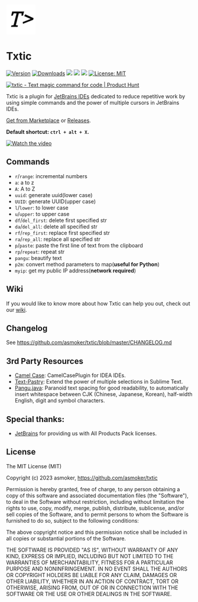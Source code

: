![](./doc/img/logo_middle.png)

# Txtic

[![Version](https://img.shields.io/jetbrains/plugin/v/20961.svg)](https://plugins.jetbrains.com/plugin/20961)
[![Downloads](https://img.shields.io/jetbrains/plugin/d/20961.svg)](https://plugins.jetbrains.com/plugin/20961)
![](https://img.shields.io/github/issues-closed/asmoker/txtic)
![](https://img.shields.io/github/issues/asmoker/txtic)
![](https://img.shields.io/jetbrains/plugin/r/rating/20961)
[![License: MIT](https://img.shields.io/badge/License-MIT-yellow.svg)](https://opensource.org/licenses/MIT)

<a href="https://www.producthunt.com/posts/txtic?utm_source=badge-featured&utm_medium=badge&utm_souce=badge-txtic" target="_blank"><img src="https://api.producthunt.com/widgets/embed-image/v1/featured.svg?post_id=379809&theme=light" alt="txtic - Text magic command for code | Product Hunt" style="width: 250px; height: 54px;" width="250" height="54" /></a>

Txtic is a plugin for [JetBrains IDEs](https://www.jetbrains.com/) dedicated to reduce repetitive work by using simple
commands and the power of multiple cursors in JetBrains IDEs.

[Get from Marketplace](https://plugins.jetbrains.com/plugin/20961-txtic)
or [Releases](https://github.com/asmoker/txtic/releases).

**Default shortcut: `ctrl + alt + X`.**

[![Watch the video](https://i.ytimg.com/vi/_6i-GI5SZaY/hqdefault.jpg)](https://www.youtube.com/watch?v=_6i-GI5SZaY)

## Commands

- `r`/`range`: incremental numbers
- `a`: a to z
- `A`: A to Z
- `uuid`: generate uuid(lower case)
- `UUID`: generate UUID(upper case)
- `l`/`lower`: to lower case
- `u`/`upper`: to upper case
- `df`/`del_first`: delete first specified str
- `da`/`del_all`: delete all specified str
- `rf`/`rep_first`: replace first specified str
- `ra`/`rep_all`: replace all specified str
- `p`/`paste`: paste the first line of text from the clipboard
- `rp`/`repeat`: repeat str
- `pangu`: beautify text
- `p2m`: convert method parameters to map(**useful for Python**)
- `myip`: get my public IP address(**network required**)

## Wiki

If you would like to know more about how Txtic can help you out, check out
our [wiki](https://github.com/asmoker/txtic/wiki).

## Changelog

See https://github.com/asmoker/txtic/blob/master/CHANGELOG.md

## 3rd Party Resources

- [Camel Case](https://github.com/netnexus/camelcaseplugin): CamelCasePlugin for IDEA IDEs.
- [Text-Pastry](https://github.com/duydao/Text-Pastry): Extend the power of multiple selections in Sublime Text.
- [Pangu.java](https://github.com/vinta/pangu.java): Paranoid text spacing for good readability, to automatically insert
  whitespace between CJK (Chinese, Japanese, Korean), half-width English, digit and symbol characters.

## Special thanks:

- [JetBrains](https://www.jetbrains.com/buy/opensource/) for providing us with All Products Pack licenses.

## License

The MIT License (MIT)

Copyright (c) 2023 asmoker, https://github.com/asmoker/txtic

Permission is hereby granted, free of charge, to any person obtaining a copy
of this software and associated documentation files (the "Software"), to deal
in the Software without restriction, including without limitation the rights
to use, copy, modify, merge, publish, distribute, sublicense, and/or sell
copies of the Software, and to permit persons to whom the Software is
furnished to do so, subject to the following conditions:

The above copyright notice and this permission notice shall be included in
all copies or substantial portions of the Software.

THE SOFTWARE IS PROVIDED "AS IS", WITHOUT WARRANTY OF ANY KIND, EXPRESS OR
IMPLIED, INCLUDING BUT NOT LIMITED TO THE WARRANTIES OF MERCHANTABILITY,
FITNESS FOR A PARTICULAR PURPOSE AND NONINFRINGEMENT. IN NO EVENT SHALL THE
AUTHORS OR COPYRIGHT HOLDERS BE LIABLE FOR ANY CLAIM, DAMAGES OR OTHER
LIABILITY, WHETHER IN AN ACTION OF CONTRACT, TORT OR OTHERWISE, ARISING FROM,
OUT OF OR IN CONNECTION WITH THE SOFTWARE OR THE USE OR OTHER DEALINGS IN
THE SOFTWARE.

